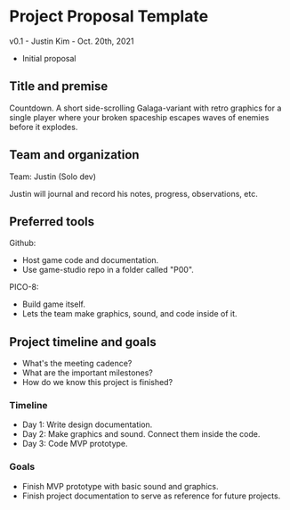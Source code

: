 # Project Proposal Template

v0.1 - Justin Kim - Oct. 20th, 2021

- Initial proposal

## Title and premise

Countdown. A short side-scrolling Galaga-variant with retro graphics for a single player where your broken spaceship escapes waves of enemies before it explodes.

## Team and organization

Team: Justin (Solo dev)

Justin will journal and record his notes, progress, observations, etc.

## Preferred tools

Github: 

- Host game code and documentation. 
- Use game-studio repo in a folder called "P00".

PICO-8: 

- Build game itself. 
- Lets the team make graphics, sound, and code inside of it.

## Project timeline and goals

- What's the meeting cadence?
- What are the important milestones?
- How do we know this project is finished?

### Timeline

- Day 1: Write design documentation.
- Day 2: Make graphics and sound. Connect them inside the code.
- Day 3: Code MVP prototype.

### Goals

- Finish MVP prototype with basic sound and graphics.
- Finish project documentation to serve as reference for future projects.